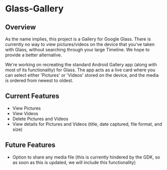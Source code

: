 Glass-Gallery
=============

## Overview

As the name implies, this project is a Gallery for Google Glass.  There is currently no way to view pictures/videos on the device that you've taken with Glass, without searching through your large Timeline.  We hope to provide a better alternative.

We're working on recreating the standard Android Gallery app (along with most of its functionality) for Glass.  The app acts as a live card where you can select either 'Pictures' or 'Videos' stored on the device, and the media is ordered from newest to oldest.

## Current Features

- View Pictures
- View Videos
- Delete Pictures and Videos
- View details for Pictures and Videos (title, date captured, file format, and size)
 
## Future Features

- Option to share any media file (this is currently hindered by the GDK, so as soon as this is updated, we will include this functionality)
